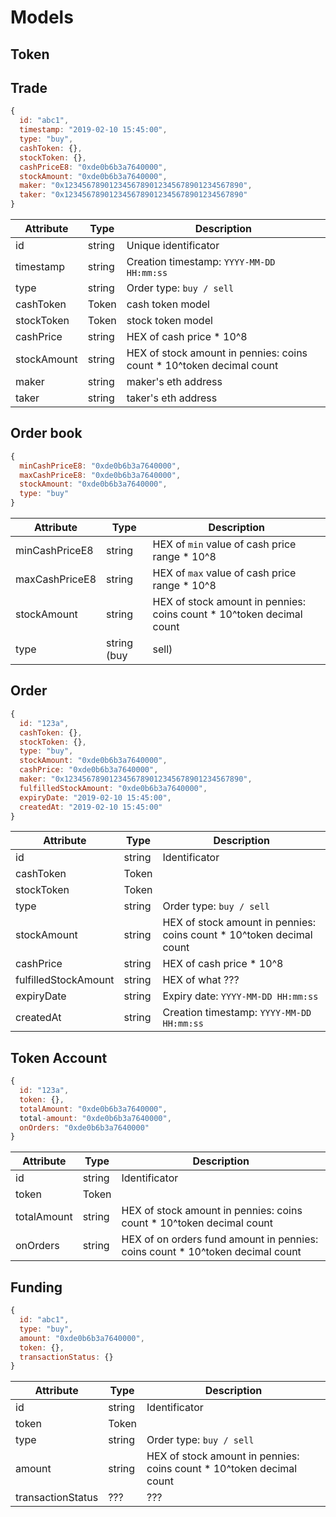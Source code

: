 # Models

## Token

## Trade

```javascript
{
  id: "abc1",
  timestamp: "2019-02-10 15:45:00",
  type: "buy",
  cashToken: {},
  stockToken: {},
  cashPriceE8: "0xde0b6b3a7640000",
  stockAmount: "0xde0b6b3a7640000",
  maker: "0x1234567890123456789012345678901234567890",
  taker: "0x1234567890123456789012345678901234567890"
}
```

Attribute | Type | Description
--------- | ---- | -----------
id        | string | Unique identificator
timestamp | string | Creation timestamp: `YYYY-MM-DD HH:mm:ss`
type      | string | Order type: `buy / sell`
cashToken | Token | cash token model
stockToken | Token | stock token model
cashPrice | string | HEX of cash price * 10^8
stockAmount | string | HEX of stock amount in pennies: coins count * 10^token decimal count
maker | string | maker's eth address
taker | string | taker's eth address

## Order book

```javascript
{
  minCashPriceE8: "0xde0b6b3a7640000",
  maxCashPriceE8: "0xde0b6b3a7640000",
  stockAmount: "0xde0b6b3a7640000",
  type: "buy"
}
```

Attribute | Type | Description
--------- | ---- | -----------
minCashPriceE8 | string | HEX of `min` value of cash price range * 10^8
maxCashPriceE8 | string | HEX of `max` value of cash price range * 10^8
stockAmount | string | HEX of stock amount in pennies: coins count * 10^token decimal count
type | string (buy | sell) | Order type

## Order

```javascript
{
  id: "123a",
  cashToken: {},
  stockToken: {},
  type: "buy",
  stockAmount: "0xde0b6b3a7640000",
  cashPrice: "0xde0b6b3a7640000",
  maker: "0x1234567890123456789012345678901234567890",
  fulfilledStockAmount: "0xde0b6b3a7640000",
  expiryDate: "2019-02-10 15:45:00",
  createdAt: "2019-02-10 15:45:00"
}
```

Attribute | Type | Description
--------- | ---- | -----------
id | string | Identificator
cashToken | Token |
stockToken | Token |
type | string | Order type: `buy / sell`
stockAmount | string | HEX of stock amount in pennies: coins count * 10^token decimal count
cashPrice | string | HEX of cash price * 10^8
fulfilledStockAmount | string | HEX of what ???
expiryDate | string | Expiry date: `YYYY-MM-DD HH:mm:ss`
createdAt | string | Creation timestamp: `YYYY-MM-DD HH:mm:ss`

## Token Account

```javascript
{
  id: "123a",
  token: {},
  totalAmount: "0xde0b6b3a7640000",
  total-amount: "0xde0b6b3a7640000",
  onOrders: "0xde0b6b3a7640000"
}
```

Attribute | Type | Description
--------- | ---- | -----------
id | string | Identificator
token | Token |
totalAmount | string | HEX of stock amount in pennies: coins count * 10^token decimal count
onOrders | string | HEX of on orders fund amount in pennies: coins count * 10^token decimal count

## Funding

```javascript
{
  id: "abc1",
  type: "buy",
  amount: "0xde0b6b3a7640000",
  token: {},
  transactionStatus: {}
}
```

Attribute | Type | Description
--------- | ---- | -----------
id | string | Identificator
token | Token |
type | string | Order type: `buy / sell`
amount | string | HEX of stock amount in pennies: coins count * 10^token decimal count
transactionStatus | ??? | ???
